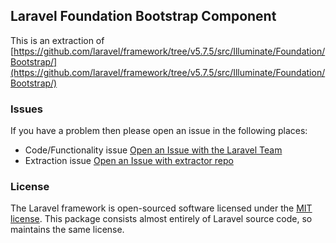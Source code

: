 ## Laravel Foundation Bootstrap Component

This is an extraction of [https://github.com/laravel/framework/tree/v5.7.5/src/Illuminate/Foundation/Bootstrap/](https://github.com/laravel/framework/tree/v5.7.5/src/Illuminate/Foundation/Bootstrap/)


### Issues

If you have a problem then please open an issue in the following places:

* Code/Functionality issue [Open an Issue with the Laravel Team](https://github.com/laravel/framework/issues/new/choose)
* Extraction issue [Open an Issue with extractor repo](https://github.com/laravel-foundation/readme/issues/new)


### License

The Laravel framework is open-sourced software licensed under the [MIT license](http://opensource.org/licenses/MIT). This package consists almost entirely of Laravel source code, so maintains the same license.
